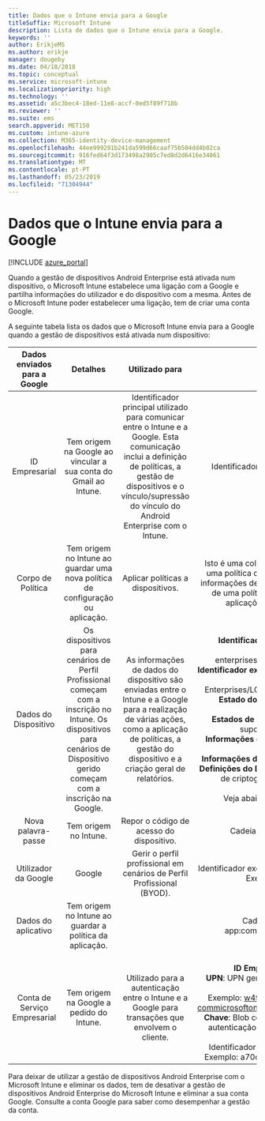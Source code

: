 ```yaml
---
title: Dados que o Intune envia para a Google
titleSuffix: Microsoft Intune
description: Lista de dados que o Intune envia para a Google.
keywords: ''
author: ErikjeMS
ms.author: erikje
manager: dougeby
ms.date: 04/18/2018
ms.topic: conceptual
ms.service: microsoft-intune
ms.localizationpriority: high
ms.technology: ''
ms.assetid: a5c3bec4-18ed-11e8-accf-0ed5f89f718b
ms.reviewer: ''
ms.suite: ems
search.appverid: MET150
ms.custom: intune-azure
ms.collection: M365-identity-device-management
ms.openlocfilehash: 44ee999291b241da599d66caaf75b504dd4b02ca
ms.sourcegitcommit: 916fed64f3d173498a2905c7ed8d2d6416e34061
ms.translationtype: MT
ms.contentlocale: pt-PT
ms.lasthandoff: 05/23/2019
ms.locfileid: "71304944"
---
```

# <a name="data-intune-sends-to-google"></a>Dados que o Intune envia para a Google

[!INCLUDE [azure_portal](./includes/azure_portal.md)]

Quando a gestão de dispositivos Android Enterprise está ativada num dispositivo, o Microsoft Intune estabelece uma ligação com a Google e partilha informações do utilizador e do dispositivo com a mesma. Antes de o Microsoft Intune poder estabelecer uma ligação, tem de criar uma conta Google.

A seguinte tabela lista os dados que o Microsoft Intune envia para a Google quando a gestão de dispositivos está ativada num dispositivo:


| Dados enviados para a Google | Detalhes | Utilizado para | Exemplo |
|:---:|:---:|:---:|:---:|
| ID Empresarial | Tem origem na Google ao vincular a sua conta do Gmail ao Intune. | Identificador principal utilizado para comunicar entre o Intune e a Google.  Esta comunicação inclui a definição de políticas, a gestão de dispositivos e o vínculo/supressão do vínculo do Android Enterprise com o Intune. | Identificador exclusivo, formato de exemplo: LC04eik8a6 |
| Corpo de Política | Tem origem no Intune ao guardar uma nova política de configuração ou aplicação. | Aplicar políticas a dispositivos. | Isto é uma coleção de todas as definições configuradas para uma política de configuração ou aplicação. Isto pode conter informações de clientes, se estas forem fornecidas como parte de uma política. Por exemplo, nomes de redes, nomes de aplicações e definições específicas da aplicação. |
| Dados do Dispositivo | Os dispositivos para cenários de Perfil Profissional começam com a inscrição no Intune. Os dispositivos para cenários de Dispositivo gerido começam com a inscrição na Google. | As informações de dados do dispositivo são enviadas entre o Intune e a Google para a realização de várias ações, como a aplicação de políticas, a gestão do dispositivo e a criação geral de relatórios. | **Identificador exclusivo para representar o Nome do Dispositivo.** Exemplo: enterprises/LC04ebru7b/devices/3592d971168f9ae4<br>**Identificador exclusivo para representar o Nome do Utilizador.** Exemplo: Enterprises/LC04ebru7b/users/116838519924207449711<br>**Estado do dispositivo.** Exemplos: Ativo, desabilitado, provisionamento.<br>**Estados de conformidade.** Exemplos: Configuração sem suporte, aplicativos necessários ausentes<br>**Informações de Software.** Exemplos: versões de software e nível de patch.<br>**Informações de Rede.** Exemplos: IMEI, MEID, WifiMacAddress<br>**Definições do Dispositivo.** Exemplos: Informações sobre níveis de criptografia & se o dispositivo permite aplicativos desconhecidos.<br> Veja abaixo um exemplo de uma mensagem JSON. |
| Nova palavra-passe | Tem origem no Intune. | Repor o código de acesso do dispositivo. | Cadeia a representar uma nova palavra-passe. |
| Utilizador da Google | Google | Gerir o perfil profissional em cenários de Perfil Profissional (BYOD). | Identificador exclusivo para representar a conta do Gmail ligada. Exemplo: 114223373813435875042 |
| Dados do aplicativo | Tem origem no Intune ao guardar a política da aplicação. |  | Cadeia do Nome da Aplicação. Exemplo: app:com.microsoft.windowsintune.companyportal |
| Conta de Serviço Empresarial | Tem origem na Google a pedido do Intune. | Utilizado para a autenticação entre o Intune e a Google para transações que envolvem o cliente. | Existem várias partes:<br> **ID Empresarial**: documentada anteriormente.<br>**UPN**: UPN gerado utilizado na autenticação em nome de um cliente.<br>Exemplo: w49d77900526190e26708c31c9e8a0@pfwp-commicrosoftonedfmdm2.google.com.iam.gserviceaccount.com<br>**Chave**: Blob codificado em base64 usado em solicitações de autenticação, armazenado criptografado no serviço, mas é assim que o blob é o seguinte:<br> Identificador exclusivo para representar a chave do cliente<br>Exemplo: a70d4d53eefbd781ce7ad6a6495c65eb15e74f1f |


Para deixar de utilizar a gestão de dispositivos Android Enterprise com o Microsoft Intune e eliminar os dados, tem de desativar a gestão de dispositivos Android Enterprise do Microsoft Intune e eliminar a sua conta Google. Consulte a conta Google para saber como desempenhar a gestão da conta.


